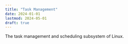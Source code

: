 ```yaml
---
title: "Task Management"
date: 2024-01-01
lastmod: 2024-05-01
draft: true
---
```


The task management and scheduling subsystem of Linux.

